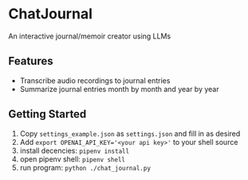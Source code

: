 # ChatJournal
An interactive journal/memoir creator using LLMs 

## Features
- Transcribe audio recordings to journal entries
- Summarize journal entries month by month and year by year

## Getting Started
1. Copy `settings_example.json` as `settings.json` and fill in as desired
2. Add `export OPENAI_API_KEY='<your api key>'` to your shell source
3. install decencies: `pipenv install`
4. open pipenv shell: `pipenv shell`
5. run program: `python ./chat_journal.py`